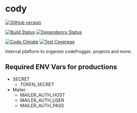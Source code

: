 cody
=====

[![GitHub version](https://badge.fury.io/gh/CodeFrogHub%2Fcody.svg)](http://badge.fury.io/gh/CodeFrogHub%2Fcody)

[![Build Status](https://travis-ci.org/CodeFrogHub/cody.svg?branch=master)](https://travis-ci.org/CodeFrogHub/cody)
[![Dependency Status](https://gemnasium.com/CodeFrogHub/cody.svg)](https://gemnasium.com/CodeFrogHub/cody)

[![Code Climate](https://codeclimate.com/github/CodeFrogHub/cody/badges/gpa.svg)](https://codeclimate.com/github/CodeFrogHub/cody)
[![Test Coverage](https://codeclimate.com/github/CodeFrogHub/cody/badges/coverage.svg)](https://codeclimate.com/github/CodeFrogHub/cody/coverage)

Internal platform to organize codefrogger, projects and more.

## Required ENV Vars for productions

* SECRET
  * TOKEN_SECRET
* Mailer
  * MAILER_AUTH_HOST
  * MAILER_AUTH_USER
  * MAILER_AUTH_PASS

